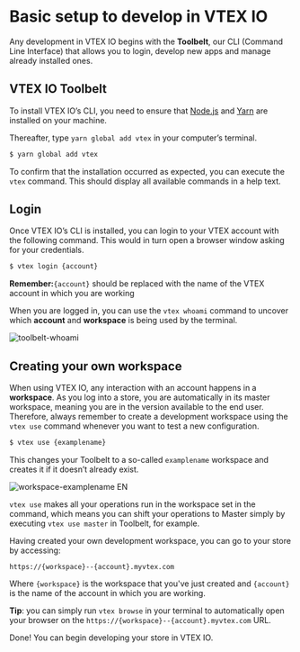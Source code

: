 # Basic setup to develop in VTEX IO

Any development in VTEX IO begins with the **Toolbelt**, our CLI (Command Line Interface) that allows you to login, develop new apps and manage already installed ones.

## VTEX IO Toolbelt

To install VTEX IO’s CLI, you need to ensure that [Node.js](https://nodejs.org/) and [Yarn](https://yarnpkg.com/) are installed on your machine. 

Thereafter, type `yarn global add vtex` in your computer’s terminal.

```sh
$ yarn global add vtex
```

<div class="alert alert-info">
  To confirm that the installation occurred as expected, you can execute the <code>vtex</code> command. This should display all available commands in a help text. 
</div>

## Login

Once VTEX IO’s CLI is installed, you can login to your VTEX account with the following command. This would in turn open a browser window asking for your credentials.

```sh
$ vtex login {account}
```

**Remember:**`{account}` should be replaced with the name of the VTEX account in which you are working 

When you are logged in, you can use the `vtex whoami` command to uncover which **account** and **workspace** is being used by the terminal. 

![toolbelt-whoami](https://user-images.githubusercontent.com/52087100/61886028-517e2780-aed5-11e9-9398-b6d2f3909a50.png)

## Creating your own workspace

When using VTEX IO, any interaction with an account happens in a **workspace**. As you log into a store, you are automatically in its master workspace, meaning you are in the version available to the end user. Therefore, always remember to create a development workspace using the `vtex use` command whenever you want to test a new configuration. 

```sh
$ vtex use {examplename}
```

This changes your Toolbelt to a so-called `examplename` workspace and creates it if it doesn’t already exist.

![workspace-examplename EN](https://user-images.githubusercontent.com/52087100/63979000-30899300-ca8e-11e9-9d9d-234e31ac45f7.png)

<div class="alert alert-warning">
<code>vtex use</code> makes all your operations run in the workspace set in the command, which means you can shift your operations to Master simply by executing <code>vtex use master</code> in Toolbelt, for example.
</div>

Having created your own development workspace, you can go to your store by accessing:

`https://{workspace}--{account}.myvtex.com`

Where `{workspace}` is the workspace that you've just created and `{account}` is the name of the account in which you are working.

<div class="alert alert-info">
<strong>Tip</strong>: you can simply run <code>vtex browse</code> in your terminal to automatically open your browser on the <code>https://{workspace}--{account}.myvtex.com</code> URL.
</div>

Done! You can begin developing your store in VTEX IO.
